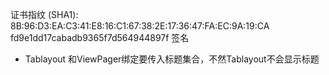 证书指纹 (SHA1): 8B:96:D3:EA:C3:41:E8:16:C1:67:38:2E:17:36:47:FA:EC:9A:19:CA
fd9e1dd17cabadb9365f7d564944897f 签名

* Tablayout 和ViewPager绑定要传入标题集合，不然Tablayout不会显示标题
